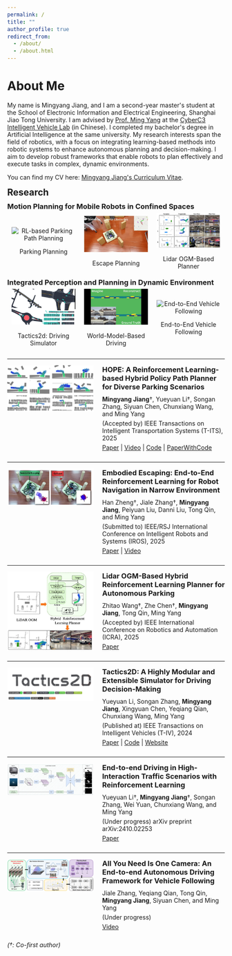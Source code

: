 ```yaml
---
permalink: /
title: ""
author_profile: true
redirect_from: 
  - /about/
  - /about.html
---
```


# About Me

<!-- My name is Mingyang Jiang, and I am a second-year master's student at the School of Electronic Information and Electrical Engineering, Shanghai Jiao Tong University. My research interests include robot learning, motion planning, and autonomous navigation, with a particular focus on integrating learning-based methods into robotic systems. I earned my bachelor's degree in Artificial Intelligence from the same school, graduating with strong academic record.

I am fortunate to be advised by [Prof. Ming Yang](https://scholar.google.com/citations?user=0TCYA3YAAAAJ&hl=zh-CN&oi=ao) at the [CyberC3 Intelligent Vehicle Lab](https://cyberc3.sjtu.edu.cn/) (in Chinese). I also collaborate closely with [Prof. Songan Zhang](https://scholar.google.com/citations?hl=en&user=YnSPFY8AAAAJ) and [Yueyuan Li](https://scholar.google.com/citations?hl=en&user=GcxEMNIAAAAJ), who have provided invaluable guidance in my research. I have also collaborated on research projects with [Prof. Tong Qin](https://scholar.google.com/citations?hl=en&user=TcLL048AAAAJ) and [Prof. Yeqiang Qian](https://scholar.google.com/citations?hl=en&user=CzuDD9AAAAAJ). -->

My name is Mingyang Jiang, and I am a second-year master's student at the School of Electronic Information and Electrical Engineering, Shanghai Jiao Tong University. I am advised by [Prof. Ming Yang](https://scholar.google.com/citations?user=0TCYA3YAAAAJ&hl=zh-CN&oi=ao) at the [CyberC3 Intelligent Vehicle Lab](https://cyberc3.sjtu.edu.cn/) (in Chinese). I completed my bachelor's degree in Artificial Intelligence at the same university. My research interests span the field of robotics, with a focus on integrating learning-based methods into robotic systems to enhance autonomous planning and decision-making. I aim to develop robust frameworks that enable robots to plan effectively and execute tasks in complex, dynamic environments.

You can find my CV here: [Mingyang Jiang's Curriculum Vitae](../assets/Curriculum_Vitae.pdf).


<h2 style="margin: 10px 0;">Research</h2>

<h3 style="margin: 5px 0;">Motion Planning for Mobile Robots in Confined Spaces</h3>
<div style="display: flex; justify-content: space-between; align-items: center; margin-bottom: 5px;">
  <div style="flex: 1; text-align: center; margin: 0 10px;">
    <img src="../assets/deadend.gif" alt="RL-based Parking Path Planning" style="width: 100%; max-width: 300px; height: auto;">
    <p>Parking Planning</p>
  </div>
  <div style="flex: 1; text-align: center; margin: 0 10px;">
    <img src="../assets/escape.gif" alt="Escape Planning" style="width: 100%; max-width: 300px; height: auto;">
    <p>Escape Planning</p>
  </div>
  <div style="flex: 1; text-align: center; margin: 0 10px;">
    <img src="../assets/lidar-ogm.jpg" alt="Lidar OGM-Based Planner" style="width: 100%; max-width: 300px; height: auto;">
    <p>Lidar OGM-Based Planner</p>
  </div>
</div>

<h3 style="margin: 5px 0;">Integrated Perception and Planning in Dynamic Environment</h3>
<div style="display: flex; justify-content: space-between; align-items: center; margin-bottom: 5px;">
  <div style="flex: 1; text-align: center; margin: 0 10px;">
    <img src="../assets/taco2.gif" alt="Driving Simulator" style="width: 100%; max-width: 300px; height: auto;">
    <p>Tactics2d: Driving Simulator</p>
  </div>
  <div style="flex: 1; text-align: center; margin: 0 10px;">
    <img src="../assets/ramble2.gif" alt="World-Model-Based Driving" style="width: 100%; max-width: 300px; height: auto;">
    <p>World-Model-Based Driving</p>
  </div>
  <div style="flex: 1; text-align: center; margin: 0 10px;">
    <img src="../assets/vehicle-follow.gif" alt="End-to-End Vehicle Following" style="width: 100%; max-width: 300px; height: auto;">
    <p>End-to-End Vehicle Following</p>
  </div>
</div>

---

<!-- ### HOPE: A Reinforcement Learning-based Hybrid Policy Path Planner for Diverse Parking Scenarios  
**Mingyang Jiang**†, Yueyuan Li†, Songan Zhang, Siyuan Chen, Chunxiang Wang, and Ming Yang  
(Accepted by) IEEE Transactions on Intelligent Transportation Systems (T-ITS), 2025  
[Paper](https://arxiv.org/abs/2405.20579) | [Video](https://www.youtube.com/watch?v=62w9qhjIuRI) | [Code](https://github.com/jiamiya/HOPE) | [PaperWithCode](https://paperswithcode.com/paper/hope-a-reinforcement-learning-based-hybrid)

---

### Embodied Escaping: End-to-End Reinforcement Learning for Robot Navigation in Narrow Environment  
Han Zheng†, Jiale Zhang†, **Mingyang Jiang**, Peiyuan Liu, Danni Liu, Tong Qin, and Ming Yang  
(Submitted to) IEEE/RSJ International Conference on Intelligent Robots and Systems (IROS), 2025  
[Paper](https://arxiv.org/abs/2503.03208) | [Video](https://youtu.be/kBaaYWGhNuE)

---

### Lidar OGM-Based Hybrid Reinforcement Learning Planner for Autonomous Parking  
Zhitao Wang†, Zhe Chen†, **Mingyang Jiang**, Tong Qin, Ming Yang  
(Accepted by) IEEE International Conference on Robotics and Automation (ICRA), 2025  
[Paper](https://arxiv.org/abs/2502.18846)

---

### Tactics2D: A Highly Modular and Extensible Simulator for Driving Decision-Making  
Yueyuan Li, Songan Zhang, **Mingyang Jiang**, Xingyuan Chen, Yeqiang Qian, Chunxiang Wang, Ming Yang  
(Published at) IEEE Transactions on Intelligent Vehicles (T-IV), 2024  
[Paper](https://ieeexplore.ieee.org/abstract/document/10561544) | [Code](https://github.com/WoodOxen/tactics2d) | [Website](https://tactics2d.readthedocs.io/en/latest/)

---

### End-to-end Driving in High-Interaction Traffic Scenarios with Reinforcement Learning  
Yueyuan Li†, **Mingyang Jiang**†, Songan Zhang, Wei Yuan, Chunxiang Wang, and Ming Yang  
(Under progress) arXiv preprint arXiv:2410.02253  
[Paper](https://arxiv.org/abs/2410.02253)

---

### All You Need Is One Camera: An End-to-end Autonomous Driving Framework for Vehicle Following  
Jiale Zhang, Yeqiang Qian, Tong Qin, **Mingyang Jiang**, Siyuan Chen, and Ming Yang  
(Under progress)  
[Video](https://www.youtube.com/watch?v=zL1bcVb9kqQ) -->

<div style="max-width: 1000px; margin: 0 auto;">

  <div style="display: flex; align-items: flex-start; margin-bottom: 20px;">
    <!-- Left: Image -->
    <div style="flex: 0 0 200px; margin-right: 20px;">
      <img src="../assets/picture/hope.jpg" alt="HOPE" style="width: 100%; height: auto;">
    </div>
    <!-- Right: Publication Details -->
    <div style="flex: 1;">
      <h3 style="margin-top: 0; margin-bottom: 10px;">HOPE: A Reinforcement Learning-based Hybrid Policy Path Planner for Diverse Parking Scenarios</h3>
      <p style="margin: 5px 0;"><strong>Mingyang Jiang</strong>†, Yueyuan Li†, Songan Zhang, Siyuan Chen, Chunxiang Wang, and Ming Yang</p>
      <p style="margin: 5px 0;">(Accepted by) IEEE Transactions on Intelligent Transportation Systems (T-ITS), 2025</p>
      <p style="margin: 5px 0;">
        <a href="https://arxiv.org/abs/2405.20579">Paper</a> | 
        <a href="https://www.youtube.com/watch?v=62w9qhjIuRI">Video</a> | 
        <a href="https://github.com/jiamiya/HOPE">Code</a> | 
        <a href="https://paperswithcode.com/paper/hope-a-reinforcement-learning-based-hybrid">PaperWithCode</a>
      </p>
    </div>
  </div>

  <hr>

  <div style="display: flex; align-items: flex-start; margin-bottom: 20px;">
    <div style="flex: 0 0 200px; margin-right: 20px;">
      <img src="../assets/picture/escape.jpg" alt="Embodied Escaping" style="width: 100%; height: auto;">
    </div>
    <div style="flex: 1;">
      <h3 style="margin-top: 0; margin-bottom: 10px;">Embodied Escaping: End-to-End Reinforcement Learning for Robot Navigation in Narrow Environment</h3>
      <p style="margin: 5px 0;">Han Zheng†, Jiale Zhang†, <strong>Mingyang Jiang</strong>, Peiyuan Liu, Danni Liu, Tong Qin, and Ming Yang</p>
      <p style="margin: 5px 0;">(Submitted to) IEEE/RSJ International Conference on Intelligent Robots and Systems (IROS), 2025</p>
      <p style="margin: 5px 0;">
        <a href="https://arxiv.org/abs/2503.03208">Paper</a> | 
        <a href="https://youtu.be/kBaaYWGhNuE">Video</a>
      </p>
    </div>
  </div>

  <hr>

  <div style="display: flex; align-items: flex-start; margin-bottom: 20px;">
    <div style="flex: 0 0 200px; margin-right: 20px;">
      <img src="../assets/picture/ogm.jpg" alt="Lidar OGM-Based Planner" style="width: 100%; height: auto;">
    </div>
    <div style="flex: 1;">
      <h3 style="margin-top: 0; margin-bottom: 10px;">Lidar OGM-Based Hybrid Reinforcement Learning Planner for Autonomous Parking</h3>
      <p style="margin: 5px 0;">Zhitao Wang†, Zhe Chen†, <strong>Mingyang Jiang</strong>, Tong Qin, Ming Yang</p>
      <p style="margin: 5px 0;">(Accepted by) IEEE International Conference on Robotics and Automation (ICRA), 2025</p>
      <p style="margin: 5px 0;">
        <a href="https://arxiv.org/abs/2502.18846">Paper</a>
      </p>
    </div>
  </div>

  <hr>

  <div style="display: flex; align-items: flex-start; margin-bottom: 20px;">
    <div style="flex: 0 0 200px; margin-right: 20px;">
      <img src="../assets/picture/taco.jpg" alt="Tactics2D" style="width: 100%; height: auto;">
    </div>
    <div style="flex: 1;">
      <h3 style="margin-top: 0; margin-bottom: 10px;">Tactics2D: A Highly Modular and Extensible Simulator for Driving Decision-Making</h3>
      <p style="margin: 5px 0;">Yueyuan Li, Songan Zhang, <strong>Mingyang Jiang</strong>, Xingyuan Chen, Yeqiang Qian, Chunxiang Wang, Ming Yang</p>
      <p style="margin: 5px 0;">(Published at) IEEE Transactions on Intelligent Vehicles (T-IV), 2024</p>
      <p style="margin: 5px 0;">
        <a href="https://ieeexplore.ieee.org/abstract/document/10561544">Paper</a> | 
        <a href="https://github.com/WoodOxen/tactics2d">Code</a> | 
        <a href="https://tactics2d.readthedocs.io/en/latest/">Website</a>
      </p>
    </div>
  </div>

  <hr>

  <div style="display: flex; align-items: flex-start; margin-bottom: 20px;">
    <div style="flex: 0 0 200px; margin-right: 20px;">
      <img src="../assets/picture/ramble.jpg" alt="End-to-end Driving" style="width: 100%; height: auto;">
    </div>
    <div style="flex: 1;">
      <h3 style="margin-top: 0; margin-bottom: 10px;">End-to-end Driving in High-Interaction Traffic Scenarios with Reinforcement Learning</h3>
      <p style="margin: 5px 0;">Yueyuan Li†, <strong>Mingyang Jiang</strong>†, Songan Zhang, Wei Yuan, Chunxiang Wang, and Ming Yang</p>
      <p style="margin: 5px 0;">(Under progress) arXiv preprint arXiv:2410.02253</p>
      <p style="margin: 5px 0;">
        <a href="https://arxiv.org/abs/2410.02253">Paper</a>
      </p>
    </div>
  </div>

  <hr>

  <div style="display: flex; align-items: flex-start; margin-bottom: 20px;">
    <div style="flex: 0 0 200px; margin-right: 20px;">
      <img src="../assets/picture/e2e.jpg" alt="One Camera Framework" style="width: 100%; height: auto;">
    </div>
    <div style="flex: 1;">
      <h3 style="margin-top: 0; margin-bottom: 10px;">All You Need Is One Camera: An End-to-end Autonomous Driving Framework for Vehicle Following</h3>
      <p style="margin: 5px 0;">Jiale Zhang, Yeqiang Qian, Tong Qin, <strong>Mingyang Jiang</strong>, Siyuan Chen, and Ming Yang</p>
      <p style="margin: 5px 0;">(Under progress)</p>
      <p style="margin: 5px 0;">
        <a href="https://www.youtube.com/watch?v=zL1bcVb9kqQ">Video</a>
      </p>
    </div>
  </div>

</div>



*(†: Co-first author)*


